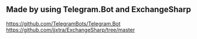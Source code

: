## Made by using Telegram.Bot and ExchangeSharp

https://github.com/TelegramBots/Telegram.Bot
https://github.com/jjxtra/ExchangeSharp/tree/master
